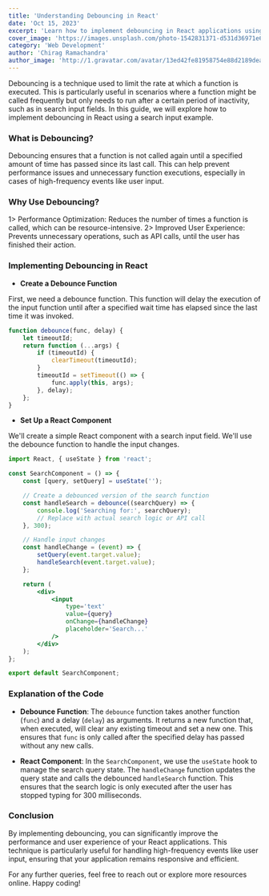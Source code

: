 ```yaml
---
title: 'Understanding Debouncing in React'
date: 'Oct 15, 2023'
excerpt: 'Learn how to implement debouncing in React applications using a search input example.'
cover_image: 'https://images.unsplash.com/photo-1542831371-d531d36971e6?'
category: 'Web Development'
author: 'Chirag Ramachandra'
author_image: 'http://1.gravatar.com/avatar/13ed42fe81958754e88d2189dea6fdc7'
---
```


Debouncing is a technique used to limit the rate at which a function is executed. This is particularly useful in scenarios where a function might be called frequently but only needs to run after a certain period of inactivity, such as in search input fields. In this guide, we will explore how to implement debouncing in React using a search input example.

### What is Debouncing?

Debouncing ensures that a function is not called again until a specified amount of time has passed since its last call. This can help prevent performance issues and unnecessary function executions, especially in cases of high-frequency events like user input.

### Why Use Debouncing?

1> Performance Optimization: Reduces the number of times a function is called, which can be resource-intensive.
2> Improved User Experience: Prevents unnecessary operations, such as API calls, until the user has finished their action.

### Implementing Debouncing in React

- **Create a Debounce Function**

First, we need a debounce function. This function will delay the execution of the input function until after a specified wait time has elapsed since the last time it was invoked.

```javascript
function debounce(func, delay) {
	let timeoutId;
	return function (...args) {
		if (timeoutId) {
			clearTimeout(timeoutId);
		}
		timeoutId = setTimeout(() => {
			func.apply(this, args);
		}, delay);
	};
}
```

- **Set Up a React Component**

We'll create a simple React component with a search input field. We'll use the debounce function to handle the input changes.

```jsx
import React, { useState } from 'react';

const SearchComponent = () => {
	const [query, setQuery] = useState('');

	// Create a debounced version of the search function
	const handleSearch = debounce((searchQuery) => {
		console.log('Searching for:', searchQuery);
		// Replace with actual search logic or API call
	}, 300);

	// Handle input changes
	const handleChange = (event) => {
		setQuery(event.target.value);
		handleSearch(event.target.value);
	};

	return (
		<div>
			<input
				type='text'
				value={query}
				onChange={handleChange}
				placeholder='Search...'
			/>
		</div>
	);
};

export default SearchComponent;
```

### Explanation of the Code

- **Debounce Function**: The `debounce` function takes another function (`func`) and a delay (`delay`) as arguments. It returns a new function that, when executed, will clear any existing timeout and set a new one. This ensures that `func` is only called after the specified delay has passed without any new calls.

- **React Component**: In the `SearchComponent`, we use the `useState` hook to manage the search query state. The `handleChange` function updates the query state and calls the debounced `handleSearch` function. This ensures that the search logic is only executed after the user has stopped typing for 300 milliseconds.

### Conclusion

By implementing debouncing, you can significantly improve the performance and user experience of your React applications. This technique is particularly useful for handling high-frequency events like user input, ensuring that your application remains responsive and efficient.

For any further queries, feel free to reach out or explore more resources online. Happy coding!
